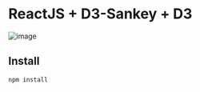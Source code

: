 # ReactJS + D3-Sankey + D3

![image](https://github.com/user-attachments/assets/ed7cba23-b9f8-4d12-bd51-5302ac0a937e)

## Install

```js
npm install
```
